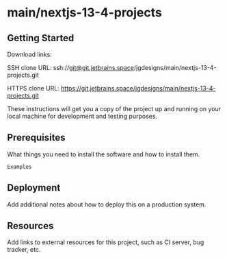# main/nextjs-13-4-projects



## Getting Started

Download links:

SSH clone URL: ssh://git@git.jetbrains.space/jgdesigns/main/nextjs-13-4-projects.git

HTTPS clone URL: https://git.jetbrains.space/jgdesigns/main/nextjs-13-4-projects.git



These instructions will get you a copy of the project up and running on your local machine for development and testing purposes.

## Prerequisites

What things you need to install the software and how to install them.

```
Examples
```

## Deployment

Add additional notes about how to deploy this on a production system.

## Resources

Add links to external resources for this project, such as CI server, bug tracker, etc.
